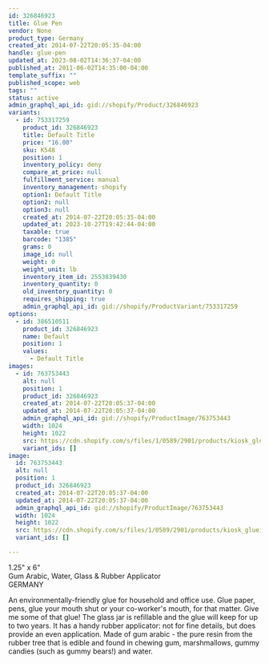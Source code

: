 ```yaml
---
id: 326846923
title: Glue Pen
vendor: None
product_type: Germany
created_at: 2014-07-22T20:05:35-04:00
handle: glue-pen
updated_at: 2023-08-02T14:36:37-04:00
published_at: 2011-06-02T14:35:00-04:00
template_suffix: ""
published_scope: web
tags: ""
status: active
admin_graphql_api_id: gid://shopify/Product/326846923
variants:
  - id: 753317259
    product_id: 326846923
    title: Default Title
    price: "16.00"
    sku: K548
    position: 1
    inventory_policy: deny
    compare_at_price: null
    fulfillment_service: manual
    inventory_management: shopify
    option1: Default Title
    option2: null
    option3: null
    created_at: 2014-07-22T20:05:35-04:00
    updated_at: 2023-10-27T19:42:44-04:00
    taxable: true
    barcode: "1385"
    grams: 0
    image_id: null
    weight: 0
    weight_unit: lb
    inventory_item_id: 2553839430
    inventory_quantity: 0
    old_inventory_quantity: 0
    requires_shipping: true
    admin_graphql_api_id: gid://shopify/ProductVariant/753317259
options:
  - id: 386510511
    product_id: 326846923
    name: Default
    position: 1
    values:
      - Default Title
images:
  - id: 763753443
    alt: null
    position: 1
    product_id: 326846923
    created_at: 2014-07-22T20:05:37-04:00
    updated_at: 2014-07-22T20:05:37-04:00
    admin_graphql_api_id: gid://shopify/ProductImage/763753443
    width: 1024
    height: 1022
    src: https://cdn.shopify.com/s/files/1/0589/2901/products/kiosk_glueinglass.tif.jpeg?v=1406073937
    variant_ids: []
image:
  id: 763753443
  alt: null
  position: 1
  product_id: 326846923
  created_at: 2014-07-22T20:05:37-04:00
  updated_at: 2014-07-22T20:05:37-04:00
  admin_graphql_api_id: gid://shopify/ProductImage/763753443
  width: 1024
  height: 1022
  src: https://cdn.shopify.com/s/files/1/0589/2901/products/kiosk_glueinglass.tif.jpeg?v=1406073937
  variant_ids: []

---
```


1.25" x 6"  
Gum Arabic, Water, Glass & Rubber Applicator  
GERMANY

An environmentally\-friendly glue for household and office use. Glue paper, pens, glue your mouth shut or your co-worker's mouth, for that matter. Give me some of that glue! The glass jar is refillable and the glue will keep for up to two years. It has a handy rubber applicator: not for fine details, but does provide an even application. Made of gum arabic \- the pure resin from the rubber tree that is edible and found in chewing gum, marshmallows, gummy candies (such as gummy bears!) and water.